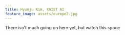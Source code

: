 ```yaml
---
title: Hyunju Kim, KAIST AI
feature_image: assets/europe2.jpg
---
```


There isn't much going on here yet, but watch this space
